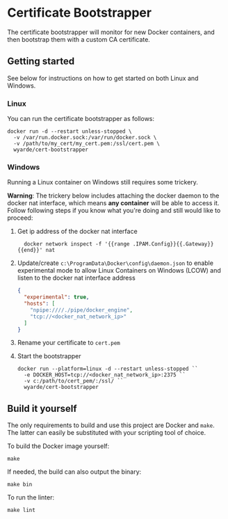 # Certificate Bootstrapper

The certificate bootstrapper will monitor for new Docker containers, and then bootstrap them with a custom CA certificate.

## Getting started

See below for instructions on how to get started on both Linux and Windows.

### Linux

You can run the certificate bootstrapper as follows:

```shell
docker run -d --restart unless-stopped \
  -v /var/run.docker.sock:/var/run/docker.sock \
  -v /path/to/my_cert/my_cert.pem:/ssl/cert.pem \
  wyarde/cert-bootstrapper
```

### Windows

Running a Linux container on Windows still requires some trickery.

**Warning**: The trickery below includes attaching the docker daemon to the docker nat interface, which means **any container** will be able to access it.
Follow following steps if you know what you're doing and still would like to proceed:

1. Get ip address of the docker nat interface

   ```shell
     docker network inspect -f '{{range .IPAM.Config}}{{.Gateway}}{{end}}' nat
   ```

2. Update/create `c:\ProgramData\Docker\config\daemon.json` to enable experimental mode to allow Linux Containers on Windows (LCOW) and listen to the docker nat interface address

   ```json
   {
     "experimental": true,
     "hosts": [
       "npipe:////./pipe/docker_engine",
       "tcp://<docker_nat_network_ip>"
     ]
   }
   ```

3. Rename your certificate to `cert.pem`

4. Start the bootstrapper

   ```shell
   docker run --platform=linux -d --restart unless-stopped ``
     -e DOCKER_HOST=tcp://<docker_nat_network_ip>:2375 ``
     -v c:/path/to/cert_pem/:/ssl/ ``
     wyarde/cert-bootstrapper
   ```

## Build it yourself

The only requirements to build and use this project are Docker and `make`. The
latter can easily be substituted with your scripting tool of choice.

To build the Docker image yourself:

```shell
make
```

If needed, the build can also output the binary:

```shell
make bin
```

To run the linter:

```shell
make lint
```

```

```
